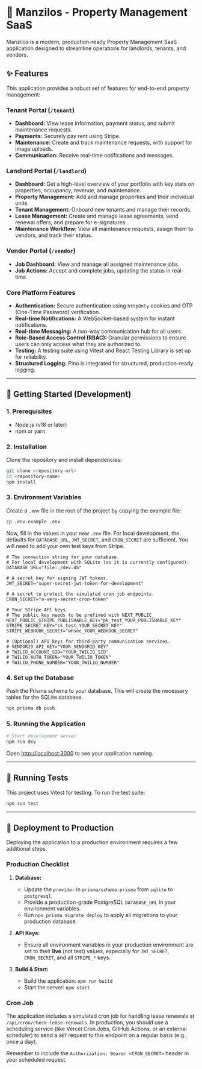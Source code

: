 # 🏢 Manzilos - Property Management SaaS

Manzilos is a modern, production-ready Property Management SaaS application designed to streamline operations for landlords, tenants, and vendors.

## ✨ Features

This application provides a robust set of features for end-to-end property management:

### Tenant Portal (`/tenant`)
- **Dashboard:** View lease information, payment status, and submit maintenance requests.
- **Payments:** Securely pay rent using Stripe.
- **Maintenance:** Create and track maintenance requests, with support for image uploads.
- **Communication:** Receive real-time notifications and messages.

### Landlord Portal (`/landlord`)
- **Dashboard:** Get a high-level overview of your portfolio with key stats on properties, occupancy, revenue, and maintenance.
- **Property Management:** Add and manage properties and their individual units.
- **Tenant Management:** Onboard new tenants and manage their records.
- **Lease Management:** Create and manage lease agreements, send renewal offers, and prepare for e-signatures.
- **Maintenance Workflow:** View all maintenance requests, assign them to vendors, and track their status.

### Vendor Portal (`/vendor`)
- **Job Dashboard:** View and manage all assigned maintenance jobs.
- **Job Actions:** Accept and complete jobs, updating the status in real-time.

### Core Platform Features
- **Authentication:** Secure authentication using `httpOnly` cookies and OTP (One-Time Password) verification.
- **Real-time Notifications:** A WebSocket-based system for instant notifications.
- **Real-time Messaging:** A two-way communication hub for all users.
- **Role-Based Access Control (RBAC):** Granular permissions to ensure users can only access what they are authorized to.
- **Testing:** A testing suite using Vitest and React Testing Library is set up for reliability.
- **Structured Logging:** Pino is integrated for structured, production-ready logging.

---

## 🚀 Getting Started (Development)

### 1. Prerequisites
- Node.js (v18 or later)
- npm or yarn

### 2. Installation
Clone the repository and install dependencies:
```bash
git clone <repository-url>
cd <repository-name>
npm install
```

### 3. Environment Variables
Create a `.env` file in the root of the project by copying the example file:
```bash
cp .env.example .env
```
Now, fill in the values in your new `.env` file. For local development, the defaults for `DATABASE_URL`, `JWT_SECRET`, and `CRON_SECRET` are sufficient. You will need to add your own test keys from Stripe.

```env
# The connection string for your database.
# For local development with SQLite (as it is currently configured):
DATABASE_URL="file:./dev.db"

# A secret key for signing JWT tokens.
JWT_SECRET="super-secret-jwt-token-for-development"

# A secret to protect the simulated cron job endpoints.
CRON_SECRET="a-very-secret-cron-token"

# Your Stripe API keys.
# The public key needs to be prefixed with NEXT_PUBLIC_
NEXT_PUBLIC_STRIPE_PUBLISHABLE_KEY="pk_test_YOUR_PUBLISHABLE_KEY"
STRIPE_SECRET_KEY="sk_test_YOUR_SECRET_KEY"
STRIPE_WEBHOOK_SECRET="whsec_YOUR_WEBHOOK_SECRET"

# (Optional) API keys for third-party communication services.
# SENDGRID_API_KEY="YOUR_SENDGRID_KEY"
# TWILIO_ACCOUNT_SID="YOUR_TWILIO_SID"
# TWILIO_AUTH_TOKEN="YOUR_TWILIO_TOKEN"
# TWILIO_PHONE_NUMBER="YOUR_TWILIO_NUMBER"
```

### 4. Set up the Database
Push the Prisma schema to your database. This will create the necessary tables for the SQLite database.
```bash
npx prisma db push
```

### 5. Running the Application
```bash
# Start development server
npm run dev
```
Open [http://localhost:3000](http://localhost:3000) to see your application running.

---

## 🧪 Running Tests

This project uses Vitest for testing. To run the test suite:
```bash
npm run test
```

---

## 🚢 Deployment to Production

Deploying the application to a production environment requires a few additional steps.

### Production Checklist

1.  **Database:**
    -   Update the `provider` in `prisma/schema.prisma` from `sqlite` to `postgresql`.
    -   Provide a production-grade PostgreSQL `DATABASE_URL` in your environment variables.
    -   Run `npx prisma migrate deploy` to apply all migrations to your production database.

2.  **API Keys:**
    -   Ensure all environment variables in your production environment are set to their **live** (not test) values, especially for `JWT_SECRET`, `CRON_SECRET`, and all `STRIPE_*` keys.

3.  **Build & Start:**
    -   Build the application: `npm run build`
    -   Start the server: `npm start`

### Cron Job
The application includes a simulated cron job for handling lease renewals at `/api/cron/check-lease-renewals`. In production, you should use a scheduling service (like Vercel Cron Jobs, GitHub Actions, or an external scheduler) to send a `GET` request to this endpoint on a regular basis (e.g., once a day).

Remember to include the `Authorization: Bearer <CRON_SECRET>` header in your scheduled request.
